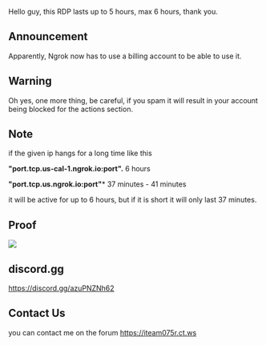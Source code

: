 Hello guy, this RDP lasts up to 5 hours, max 6 hours, thank you.


## Announcement 
Apparently, Ngrok now has to use a billing account to be able to use it.

## Warning
Oh yes, one more thing, be careful, if you spam it will result in your account being blocked for the actions section.


## Note
if the given ip hangs for a long time like this 

**"port.tcp.us-cal-1.ngrok.io:port".** 6 hours

**"port.tcp.us.ngrok.io:port"*** 37 minutes - 41 minutes

it will be active for up to 6 hours, but if it is short it will only last 37 minutes.

## Proof
<a href="https://lh3.googleusercontent.com/pw/AP1GczMUf2o3dWKLOdy3t7OjC6Oa7EWjqR80lHFjfmQofu-pdLLrjlISpHzAybn5brqmaANvelR4yczVCqbWAnc9H0Z1mvbxMvYaMun2WeI1up7NWKvzZg=w2400?source=screenshot.guru"> <img src="https://lh3.googleusercontent.com/pw/AP1GczMUf2o3dWKLOdy3t7OjC6Oa7EWjqR80lHFjfmQofu-pdLLrjlISpHzAybn5brqmaANvelR4yczVCqbWAnc9H0Z1mvbxMvYaMun2WeI1up7NWKvzZg=w600-h315-p-k" /> </a>

## discord.gg
https://discord.gg/azuPNZNh62

## Contact Us
you can contact me on the forum https://iteam075r.ct.ws
